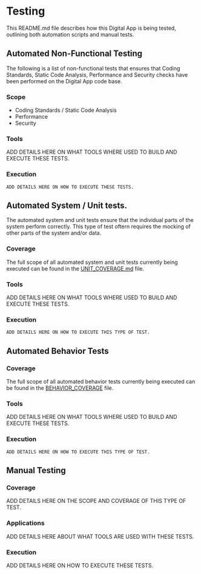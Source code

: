 # Testing

This README.md file describes how this Digital App is being tested, outlining both automation scripts and manual tests.

## Automated Non-Functional Testing

The following is a list of non-functional tests that ensures that Coding Standards, Static Code Analysis, Performance and Security checks have been performed on the Digital App code base.

### Scope
* Coding Standards / Static Code Analysis
* Performance
* Security

### Tools
ADD DETAILS HERE ON WHAT TOOLS WHERE USED TO BUILD AND EXECUTE THESE TESTS.

### Execution
```
ADD DETAILS HERE ON HOW TO EXECUTE THESE TESTS.
```

## Automated System / Unit tests.

The automated system and unit tests ensure that the individual parts of the system perform correctly. This type of test oftern requires the mocking of other parts of the system and/or data.

### Coverage
The full scope of all automated system and unit tests currently being executed can be found in the [UNIT_COVERAGE.md](UNIT_COVERAGE.md) file.

### Tools
ADD DETAILS HERE ON WHAT TOOLS WHERE USED TO BUILD AND EXECUTE THESE TESTS.

### Execution
```
ADD DETAILS HERE ON HOW TO EXECUTE THIS TYPE OF TEST.
```


## Automated Behavior Tests

### Coverage
The full scope of all automated behavior tests currently being executed can be found in the [BEHAVIOR_COVERAGE](BEHAVIOR_COVERAGE.md) file.

### Tools
ADD DETAILS HERE ON WHAT TOOLS WHERE USED TO BUILD AND EXECUTE THESE TESTS.

### Execution
```
ADD DETAILS HERE ON HOW TO EXECUTE THIS TYPE OF TEST.
```

## Manual Testing

### Coverage
ADD DETAILS HERE ON THE SCOPE AND COVERAGE OF THIS TYPE OF TEST.

### Applications
ADD DETAILS HERE ABOUT WHAT TOOLS ARE USED WITH THESE TESTS.

### Execution
ADD DETAILS HERE ON HOW TO EXECUTE THESE TESTS.
